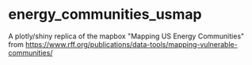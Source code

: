 # energy_communities_usmap
 A plotly/shiny replica of the mapbox "Mapping US Energy Communities" from https://www.rff.org/publications/data-tools/mapping-vulnerable-communities/

